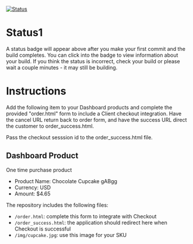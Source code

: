 [![Status](https://img.shields.io/badge/status-BUILDING%20COMMIT:%204f0e39880927fb8f69ba178fcc102c50ab5204dd-yellow.svg)](https://github.com/lorence-crowdbotics/bakery_scaffold_hM8QF39jzGXPQTst/commit/4f0e39880927fb8f69ba178fcc102c50ab5204dd)




















# Status1

A status badge will appear above after you make your first commit and the build completes. You can click into the badge to view information about your build. If you think the status is incorrect, check your build or please wait a couple minutes - it may still be building.

# Instructions

Add the following item to your Dashboard products and complete the provided "order.html" form to include a Client checkout integration. Have the cancel URL return back to order form, and have the success URL direct the customer to order_success.html.

Pass the checkout sesssion id to the order_success.html file.

## Dashboard Product
One time purchase product
* Product Name: Chocolate Cupcake gABgg
* Currency: USD
* Amount: $4.65

The repository includes the following files:
* `/order.html`: complete this form to integrate with Checkout
* `/order_success.html`: the application should redirect here when Checkout is successful
* `/img/cupcake.jpg`: use this image for your SKU
